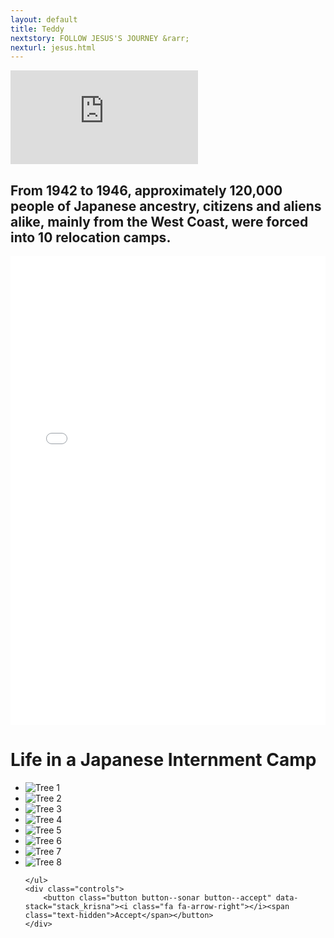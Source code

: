 ```yaml
---
layout: default
title: Teddy
nextstory: FOLLOW JESUS'S JOURNEY &rarr;
nexturl: jesus.html
---
```

 <div class="boxes" id="first">
 <div class="video">
 <iframe id="player1" src="https://player.vimeo.com/video/212126911?api=1&player_id=player1" frameborder="0" webkitallowfullscreen="" mozallowfullscreen="" allowfullscreen=""></iframe>
 </div>
 </div>
 <div class="teddyheader" id="second">
 <h2>From 1942 to 1946, approximately 120,000 people of Japanese ancestry, citizens and aliens alike, mainly from the West Coast, were forced into 10 relocation camps.</h2>
 <div id="third">
 <iframe src="images/intermentcamp/index.html" style="width:100%; height:750px; border:none; margin:0; padding:0; overflow:fixed; z-index:99;"></iframe>
 <!--
     <script src="https://cdnjs.cloudflare.com/ajax/libs/p5.js/0.5.7/p5.min.js"></script>
    <script src="https://cdnjs.cloudflare.com/ajax/libs/p5.js/0.5.7/addons/p5.dom.min.js"></script>
    <script src="https://cdnjs.cloudflare.com/ajax/libs/p5.js/0.5.7/addons/p5.sound.min.js"></script>
    <link rel="stylesheet" type="text/css" href="images/intermentcamp/style.css">
    <script src="images/intermentcamp/sketch.js"></script>
    -->
 </div>

<link rel="stylesheet" type="text/css" href="css/normalize.css" />
<link rel="stylesheet" type="text/css" href="fonts/font-awesome-4.3.0/css/font-awesome.min.css" />
<link rel="stylesheet" type="text/css" href="css/demo.css" />
<link rel="stylesheet" type="text/css" href="css/component.css" />
<script src="js/modernizr-custom.js"></script>


<div class="container">
<div class="content color-1">
<h1>Life in a Japanese Internment Camp </h1>
	<ul id="stack_krisna" class="stack stack--krisna">
		<li class="stack__item"><img src="images/Teddy/1.jpg" alt="Tree 1" /></li>
		<li class="stack__item"><img src="images/Teddy/2.jpg" alt="Tree 2" /></li>
		<li class="stack__item"><img src="images/Teddy/3.jpg" alt="Tree 3" /></li>
		<li class="stack__item"><img src="images/Teddy/4.jpg" alt="Tree 4" /></li>
		<li class="stack__item"><img src="images/Teddy/5.jpg" alt="Tree 5" /></li>
  <li class="stack__item"><img src="images/Teddy/6.jpg" alt="Tree 6" /></li>
  <li class="stack__item"><img src="images/Teddy/7.fair play comittee.jpg" alt="Tree 7" /></li>
  <li class="stack__item"><img src="images/Teddy/8.jpg" alt="Tree 8" /></li>


	</ul>
	<div class="controls">
		<button class="button button--sonar button--accept" data-stack="stack_krisna"><i class="fa fa-arrow-right"></i><span class="text-hidden">Accept</span></button>
	</div>
</div>

</div><!-- /container -->
<script src="js/classie.js"></script>
<script>
// http://stackoverflow.com/a/11381730/989439
function mobilecheck() {
	var check = false;
	(function(a){if(/(android|ipad|playbook|silk|bb\d+|meego).+mobile|avantgo|bada\/|blackberry|blazer|compal|elaine|fennec|hiptop|iemobile|ip(hone|od)|iris|kindle|lge |maemo|midp|mmp|netfront|opera m(ob|in)i|palm( os)?|phone|p(ixi|re)\/|plucker|pocket|psp|series(4|6)0|symbian|treo|up\.(browser|link)|vodafone|wap|windows (ce|phone)|xda|xiino/i.test(a)||/1207|6310|6590|3gso|4thp|50[1-6]i|770s|802s|a wa|abac|ac(er|oo|s\-)|ai(ko|rn)|al(av|ca|co)|amoi|an(ex|ny|yw)|aptu|ar(ch|go)|as(te|us)|attw|au(di|\-m|r |s )|avan|be(ck|ll|nq)|bi(lb|rd)|bl(ac|az)|br(e|v)w|bumb|bw\-(n|u)|c55\/|capi|ccwa|cdm\-|cell|chtm|cldc|cmd\-|co(mp|nd)|craw|da(it|ll|ng)|dbte|dc\-s|devi|dica|dmob|do(c|p)o|ds(12|\-d)|el(49|ai)|em(l2|ul)|er(ic|k0)|esl8|ez([4-7]0|os|wa|ze)|fetc|fly(\-|_)|g1 u|g560|gene|gf\-5|g\-mo|go(\.w|od)|gr(ad|un)|haie|hcit|hd\-(m|p|t)|hei\-|hi(pt|ta)|hp( i|ip)|hs\-c|ht(c(\-| |_|a|g|p|s|t)|tp)|hu(aw|tc)|i\-(20|go|ma)|i230|iac( |\-|\/)|ibro|idea|ig01|ikom|im1k|inno|ipaq|iris|ja(t|v)a|jbro|jemu|jigs|kddi|keji|kgt( |\/)|klon|kpt |kwc\-|kyo(c|k)|le(no|xi)|lg( g|\/(k|l|u)|50|54|\-[a-w])|libw|lynx|m1\-w|m3ga|m50\/|ma(te|ui|xo)|mc(01|21|ca)|m\-cr|me(rc|ri)|mi(o8|oa|ts)|mmef|mo(01|02|bi|de|do|t(\-| |o|v)|zz)|mt(50|p1|v )|mwbp|mywa|n10[0-2]|n20[2-3]|n30(0|2)|n50(0|2|5)|n7(0(0|1)|10)|ne((c|m)\-|on|tf|wf|wg|wt)|nok(6|i)|nzph|o2im|op(ti|wv)|oran|owg1|p800|pan(a|d|t)|pdxg|pg(13|\-([1-8]|c))|phil|pire|pl(ay|uc)|pn\-2|po(ck|rt|se)|prox|psio|pt\-g|qa\-a|qc(07|12|21|32|60|\-[2-7]|i\-)|qtek|r380|r600|raks|rim9|ro(ve|zo)|s55\/|sa(ge|ma|mm|ms|ny|va)|sc(01|h\-|oo|p\-)|sdk\/|se(c(\-|0|1)|47|mc|nd|ri)|sgh\-|shar|sie(\-|m)|sk\-0|sl(45|id)|sm(al|ar|b3|it|t5)|so(ft|ny)|sp(01|h\-|v\-|v )|sy(01|mb)|t2(18|50)|t6(00|10|18)|ta(gt|lk)|tcl\-|tdg\-|tel(i|m)|tim\-|t\-mo|to(pl|sh)|ts(70|m\-|m3|m5)|tx\-9|up(\.b|g1|si)|utst|v400|v750|veri|vi(rg|te)|vk(40|5[0-3]|\-v)|vm40|voda|vulc|vx(52|53|60|61|70|80|81|83|85|98)|w3c(\-| )|webc|whit|wi(g |nc|nw)|wmlb|wonu|x700|yas\-|your|zeto|zte\-/i.test(a.substr(0,4)))check = true})(navigator.userAgent||navigator.vendor||window.opera);
	return check;
}
var clickeventtype = mobilecheck() ? 'touchstart' : 'click';

(function() {
	var support = { animations : Modernizr.cssanimations },
		animEndEventNames = { 'WebkitAnimation' : 'webkitAnimationEnd', 'OAnimation' : 'oAnimationEnd', 'msAnimation' : 'MSAnimationEnd', 'animation' : 'animationend' },
		animEndEventName = animEndEventNames[ Modernizr.prefixed( 'animation' ) ],
		onEndAnimation = function( el, callback ) {
			var onEndCallbackFn = function( ev ) {
				if( support.animations ) {
					if(ev.target != this) return;
					this.removeEventListener( animEndEventName, onEndCallbackFn);
				}
				if(callback && typeof callback === 'function') {callback.call();}
			};
			if( support.animations ) {
				el.addEventListener(animEndEventName, onEndCallbackFn);
			}
			else {
				onEndCallbackFn();
			}
		};

	[].slice.call(document.querySelectorAll('.button--sonar')).forEach(function(el) {
		el.addEventListener(clickeventtype, function(ev) {
			if( el.getAttribute('data-state') !== 'locked' ) {
				classie.add(el, 'button--active');
				onEndAnimation(el, function() {
					classie.remove(el, 'button--active');
				});
			}
		});
	});
})();
</script>
<script src="js/dynamics.min.js"></script>
<script src="js/main.js"></script>
<script>
(function() {
	var support = { animations : Modernizr.cssanimations },
		animEndEventNames = { 'WebkitAnimation' : 'webkitAnimationEnd', 'OAnimation' : 'oAnimationEnd', 'msAnimation' : 'MSAnimationEnd', 'animation' : 'animationend' },
		animEndEventName = animEndEventNames[ Modernizr.prefixed( 'animation' ) ],
		onEndAnimation = function( el, callback ) {
			var onEndCallbackFn = function( ev ) {
				if( support.animations ) {
					if(ev.target != this) return;
					this.removeEventListener( animEndEventName, onEndCallbackFn);
				}
				if(callback && typeof callback === 'function') {callback.call();}
			};
			if( support.animations ) {
				el.addEventListener(animEndEventName, onEndCallbackFn);
			}
			else {
				onEndCallbackFn();
			}
		};

	function nextSibling(el) {
		var nextSibling = el.nextSibling;
		while(nextSibling && nextSibling.nodeType != 1) {
		nextSibling = nextSibling.nextSibling
		}
		return nextSibling;
	}

	var krisna = new Stack(document.getElementById('stack_krisna'));

	// controls the click ring effect on the button
	var buttonClickCallback = function(bttn) {
		var bttn = bttn || this;
		bttn.setAttribute('data-state', 'unlocked');
	};

	document.querySelector('.button--accept[data-stack = stack_krisna]').addEventListener(clickeventtype, function() { krisna.accept(buttonClickCallback.bind(this)); });
	document.querySelector('.button--reject[data-stack = stack_krisna]').addEventListener(clickeventtype, function() { krisna.reject(buttonClickCallback.bind(this)); });

	[].slice.call(document.querySelectorAll('.button--sonar')).forEach(function(bttn) {
		bttn.addEventListener(clickeventtype, function() {
			bttn.setAttribute('data-state', 'locked');
		});
	});

	[].slice.call(document.querySelectorAll('.button--material')).forEach(function(bttn) {
		var radialAction = nextSibling(bttn.parentNode);

		bttn.addEventListener(clickeventtype, function(ev) {
			var boxOffset = radialAction.parentNode.getBoundingClientRect(),
				offset = bttn.getBoundingClientRect();

			radialAction.style.left = Number(offset.left - boxOffset.left) + 'px';
			radialAction.style.top = Number(offset.top - boxOffset.top) + 'px';

			classie.add(radialAction, classie.has(bttn, 'button--reject') ? 'material-circle--reject' : 'material-circle--accept');
			classie.add(radialAction, 'material-circle--active');
			onEndAnimation(radialAction, function() {
				classie.remove(radialAction, classie.has(bttn, 'button--reject') ? 'material-circle--reject' : 'material-circle--accept');
				classie.remove(radialAction, 'material-circle--active');
			});
		});
	});
})();
</script>

 
